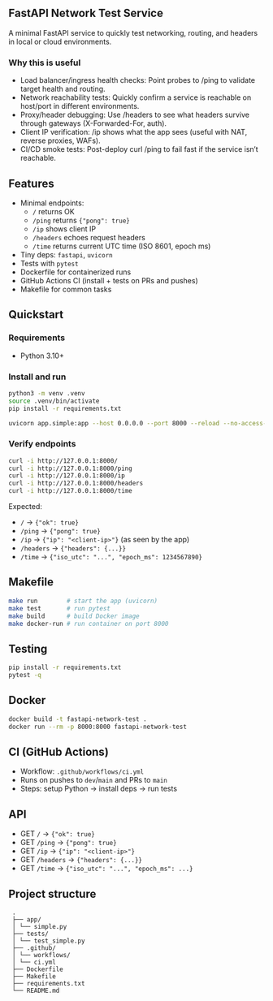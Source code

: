 
## FastAPI Network Test Service

A minimal FastAPI service to quickly test networking, routing, and headers in local or cloud environments.

### Why this is useful 
- Load balancer/ingress health checks: Point probes to /ping to validate target health and routing.
- Network reachability tests: Quickly confirm a service is reachable on host/port in different environments.
- Proxy/header debugging: Use /headers to see what headers survive through gateways (X-Forwarded-For, auth).
- Client IP verification: /ip shows what the app sees (useful with NAT, reverse proxies, WAFs).
- CI/CD smoke tests: Post-deploy curl /ping to fail fast if the service isn’t reachable.

## Features
- Minimal endpoints:
  - `/` returns OK
  - `/ping` returns `{"pong": true}`
  - `/ip` shows client IP
  - `/headers` echoes request headers
  - `/time` returns current UTC time (ISO 8601, epoch ms)
- Tiny deps: `fastapi`, `uvicorn`
- Tests with `pytest`
- Dockerfile for containerized runs
- GitHub Actions CI (install + tests on PRs and pushes)
- Makefile for common tasks

## Quickstart

### Requirements
- Python 3.10+

### Install and run
```bash
python3 -m venv .venv
source .venv/bin/activate
pip install -r requirements.txt

uvicorn app.simple:app --host 0.0.0.0 --port 8000 --reload --no-access-log
```

### Verify endpoints
```bash
curl -i http://127.0.0.1:8000/
curl -i http://127.0.0.1:8000/ping
curl -i http://127.0.0.1:8000/ip
curl -i http://127.0.0.1:8000/headers
curl -i http://127.0.0.1:8000/time
```

Expected:
- `/` → `{"ok": true}`
- `/ping` → `{"pong": true}`
- `/ip` → `{"ip": "<client-ip>"}` (as seen by the app)
- `/headers` → `{"headers": {...}}`
- `/time` → `{"iso_utc": "...", "epoch_ms": 1234567890}`

## Makefile 
```bash
make run        # start the app (uvicorn)
make test       # run pytest
make build      # build Docker image
make docker-run # run container on port 8000
```

## Testing
```bash
pip install -r requirements.txt
pytest -q
```

## Docker
```bash
docker build -t fastapi-network-test .
docker run --rm -p 8000:8000 fastapi-network-test
```

## CI (GitHub Actions)
- Workflow: `.github/workflows/ci.yml`
- Runs on pushes to `dev`/`main` and PRs to `main`
- Steps: setup Python → install deps → run tests

## API
- GET `/` → `{"ok": true}`
- GET `/ping` → `{"pong": true}`
- GET `/ip` → `{"ip": "<client-ip>"}`
- GET `/headers` → `{"headers": {...}}`
- GET `/time` → `{"iso_utc": "...", "epoch_ms": ...}`

## Project structure
```
 .
 ├── app/
 │ └── simple.py
 ├── tests/
 │ └── test_simple.py
 ├── .github/
 │ └── workflows/
 │ └── ci.yml
 ├── Dockerfile
 ├── Makefile
 ├── requirements.txt
 └── README.md
